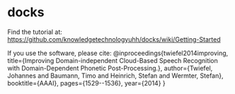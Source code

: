 # docks
Find the tutorial at:
https://github.com/knowledgetechnologyuhh/docks/wiki/Getting-Started

If you use the software, please cite:
    @inproceedings{twiefel2014improving,
     title={Improving Domain-independent Cloud-Based Speech Recognition with Domain-Dependent Phonetic Post-Processing.},
      author={Twiefel, Johannes and Baumann, Timo and Heinrich, Stefan and Wermter, Stefan},
      booktitle={AAAI},
      pages={1529--1536},
      year={2014}
    }
